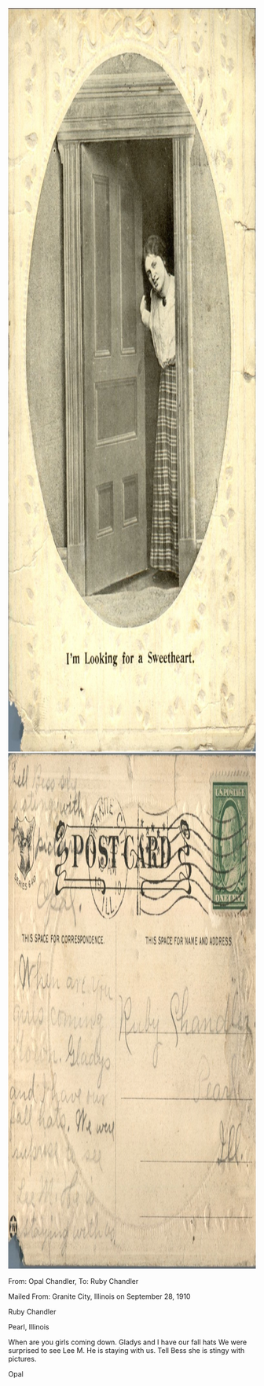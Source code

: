 <html><body><img class="alignnone size-full wp-image-1195" src="/wp-content/uploads/2014/06/postcard-2014-20140605_13173999_0520.jpg" alt="postcard-2014-20140605_13173999_0520" width="1043" height="1514"> <img class="alignnone size-full wp-image-1196" src="/wp-content/uploads/2014/06/postcard-2014-20140605_13174806_0521.jpg" alt="postcard-2014-20140605_13174806_0521" width="1538" height="1050">

From: Opal Chandler, To: Ruby Chandler

Mailed From: Granite City, Illinois on September 28, 1910



Ruby Chandler

Pearl, Illinois



When are you girls coming down. Gladys and I have our fall hats We were surprised to see Lee M. He is staying with us. Tell Bess she is stingy with pictures.

Opal</body></html>